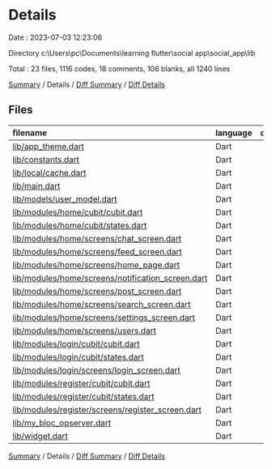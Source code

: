# Details

Date : 2023-07-03 12:23:06

Directory c:\\Users\\pc\\Documents\\learning flutter\\social app\\social_app\\lib

Total : 23 files,  1116 codes, 18 comments, 106 blanks, all 1240 lines

[Summary](results.md) / Details / [Diff Summary](diff.md) / [Diff Details](diff-details.md)

## Files
| filename | language | code | comment | blank | total |
| :--- | :--- | ---: | ---: | ---: | ---: |
| [lib/app_theme.dart](/lib/app_theme.dart) | Dart | 32 | 0 | 2 | 34 |
| [lib/constants.dart](/lib/constants.dart) | Dart | 1 | 0 | 0 | 1 |
| [lib/local/cache.dart](/lib/local/cache.dart) | Dart | 24 | 0 | 5 | 29 |
| [lib/main.dart](/lib/main.dart) | Dart | 45 | 1 | 8 | 54 |
| [lib/models/user_model.dart](/lib/models/user_model.dart) | Dart | 30 | 10 | 4 | 44 |
| [lib/modules/home/cubit/cubit.dart](/lib/modules/home/cubit/cubit.dart) | Dart | 59 | 1 | 7 | 67 |
| [lib/modules/home/cubit/states.dart](/lib/modules/home/cubit/states.dart) | Dart | 15 | 0 | 10 | 25 |
| [lib/modules/home/screens/chat_screen.dart](/lib/modules/home/screens/chat_screen.dart) | Dart | 8 | 0 | 2 | 10 |
| [lib/modules/home/screens/feed_screen.dart](/lib/modules/home/screens/feed_screen.dart) | Dart | 26 | 0 | 4 | 30 |
| [lib/modules/home/screens/home_page.dart](/lib/modules/home/screens/home_page.dart) | Dart | 72 | 0 | 4 | 76 |
| [lib/modules/home/screens/notification_screen.dart](/lib/modules/home/screens/notification_screen.dart) | Dart | 8 | 0 | 2 | 10 |
| [lib/modules/home/screens/post_screen.dart](/lib/modules/home/screens/post_screen.dart) | Dart | 11 | 0 | 2 | 13 |
| [lib/modules/home/screens/search_screen.dart](/lib/modules/home/screens/search_screen.dart) | Dart | 8 | 0 | 2 | 10 |
| [lib/modules/home/screens/settings_screen.dart](/lib/modules/home/screens/settings_screen.dart) | Dart | 119 | 0 | 4 | 123 |
| [lib/modules/home/screens/users.dart](/lib/modules/home/screens/users.dart) | Dart | 8 | 0 | 2 | 10 |
| [lib/modules/login/cubit/cubit.dart](/lib/modules/login/cubit/cubit.dart) | Dart | 34 | 1 | 5 | 40 |
| [lib/modules/login/cubit/states.dart](/lib/modules/login/cubit/states.dart) | Dart | 12 | 0 | 8 | 20 |
| [lib/modules/login/screens/login_screen.dart](/lib/modules/login/screens/login_screen.dart) | Dart | 134 | 1 | 5 | 140 |
| [lib/modules/register/cubit/cubit.dart](/lib/modules/register/cubit/cubit.dart) | Dart | 74 | 1 | 7 | 82 |
| [lib/modules/register/cubit/states.dart](/lib/modules/register/cubit/states.dart) | Dart | 15 | 1 | 9 | 25 |
| [lib/modules/register/screens/register_screen.dart](/lib/modules/register/screens/register_screen.dart) | Dart | 204 | 1 | 4 | 209 |
| [lib/my_bloc_opserver.dart](/lib/my_bloc_opserver.dart) | Dart | 23 | 1 | 5 | 29 |
| [lib/widget.dart](/lib/widget.dart) | Dart | 154 | 0 | 5 | 159 |

[Summary](results.md) / Details / [Diff Summary](diff.md) / [Diff Details](diff-details.md)